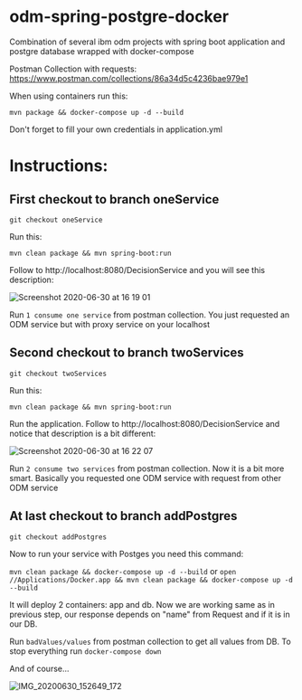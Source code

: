# odm-spring-postgre-docker
Combination of several ibm odm projects with spring boot application and postgre database wrapped with docker-compose

Postman Collection with requests: https://www.postman.com/collections/86a34d5c4236bae979e1

When using containers run this:

```mvn package && docker-compose up -d --build```

Don't forget to fill your own credentials in application.yml

# Instructions:

## First checkout to branch oneService

```git checkout oneService```

Run this:

```mvn clean package && mvn spring-boot:run```

Follow to http://localhost:8080/DecisionService and you will see this description:

![Screenshot 2020-06-30 at 16 19 01](https://user-images.githubusercontent.com/17321542/86130933-9d761b00-baed-11ea-8ac5-399600389cd7.png)

Run ```1 consume one service``` from postman collection. You just requested an ODM service but with proxy service on your localhost

## Second checkout to branch twoServices

```git checkout twoServices```

Run this:

```mvn clean package && mvn spring-boot:run```

Run the application. Follow to http://localhost:8080/DecisionService and notice that description is a bit different:

![Screenshot 2020-06-30 at 16 22 07](https://user-images.githubusercontent.com/17321542/86131090-d9a97b80-baed-11ea-9896-0a5875099086.png)

Run ```2 consume two services``` from postman collection. Now it is a bit more smart. Basically you requested one ODM service with request from other ODM service

## At last checkout to branch addPostgres

```git checkout addPostgres```

Now to run your service with Postges you need this command:

```mvn clean package && docker-compose up -d --build``` or ```open //Applications/Docker.app && mvn clean package && docker-compose up -d --build```

It will deploy 2 containers: app and db. Now we are working same as in previous step, our response depends on "name" from Request and if it is in our DB.

Run ```badValues/values``` from postman collection to get all values from DB.
To stop everything run ```docker-compose down```

And of course...

![IMG_20200630_152649_172](https://user-images.githubusercontent.com/17321542/86126443-04dc9c80-bae7-11ea-9f6e-774c9789a911.jpg)
